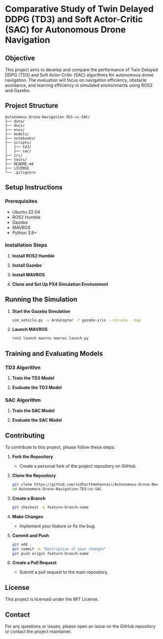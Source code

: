 # Comparative Study of Twin Delayed DDPG (TD3) and Soft Actor-Critic (SAC) for Autonomous Drone Navigation

## Objective
This project aims to develop and compare the performance of Twin Delayed DDPG (TD3) and Soft Actor-Critic (SAC) algorithms for autonomous drone navigation. The evaluation will focus on navigation efficiency, obstacle avoidance, and learning efficiency in simulated environments using ROS2 and Gazebo.

## Project Structure
```
Autonomous-Drone-Navigation-TD3-vs-SAC/
├── data/
├── docs/
├── envs/
├── models/
├── notebooks/
├── scripts/
│   ├── td3/
│   ├── sac/
├── src/
├── tests/
├── README.md
├── LICENSE
└── .gitignore
```

## Setup Instructions

### Prerequisites
- Ubuntu 22.04
- ROS2 Humble
- Gazebo
- MAVROS
- Python 3.8+

### Installation Steps

1. **Install ROS2 Humble**


2. **Install Gazebo**
 `

3. **Install MAVROS**


4. **Clone and Set Up PX4 Simulation Environment**

## Running the Simulation

1. **Start the Gazebo Simulation**
    ```bash
    sim_vehicle.py -v ArduCopter -f gazebo-iris --console --map
    ```

2. **Launch MAVROS**
    ```bash
    ros2 launch mavros mavros.launch.py
    ```

## Training and Evaluating Models

### TD3 Algorithm
1. **Train the TD3 Model**


2. **Evaluate the TD3 Model**


### SAC Algorithm
1. **Train the SAC Model**

2. **Evaluate the SAC Model**


## Contributing
To contribute to this project, please follow these steps:

1. **Fork the Repository**
    - Create a personal fork of the project repository on GitHub.

2. **Clone the Repository**
    ```bash
    git clone https://github.com/sidharthmohannair/Autonomous-Drone-Navigation-TD3-vs-SAC
    cd Autonomous-Drone-Navigation-TD3-vs-SAC
    ```

3. **Create a Branch**
    ```bash
    git checkout -b feature-branch-name
    ```

4. **Make Changes**
    - Implement your feature or fix the bug.

5. **Commit and Push**
    ```bash
    git add .
    git commit -m "Description of your changes"
    git push origin feature-branch-name
    ```

6. **Create a Pull Request**
    - Submit a pull request to the main repository.

## License
This project is licensed under the MIT License.

## Contact
For any questions or issues, please open an issue on the GitHub repository or contact the project maintainer.
